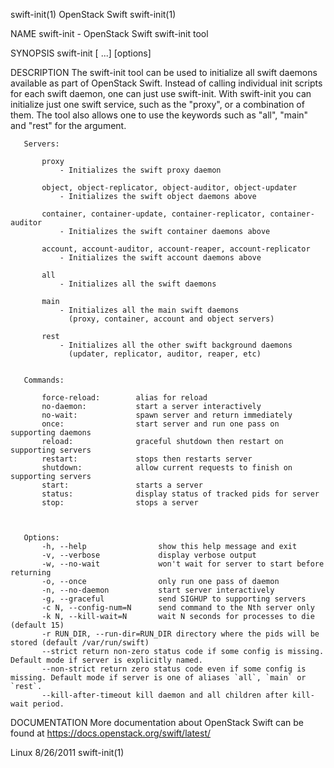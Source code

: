 swift-init(1)                                                                                  OpenStack Swift                                                                                  swift-init(1)



NAME
       swift-init - OpenStack Swift swift-init tool


SYNOPSIS
       swift-init
        <server> [<server> ...] <command> [options]


DESCRIPTION
       The  swift-init  tool can be used to initialize all swift daemons available as part of OpenStack Swift. Instead of calling individual init scripts for each swift daemon, one can just use swift-init.
       With swift-init you can initialize just one swift service, such as the "proxy", or a combination of them. The tool also allows one to use the keywords such  as  "all",  "main"  and  "rest"  for  the
       <server> argument.


       Servers:

           proxy
               - Initializes the swift proxy daemon

           object, object-replicator, object-auditor, object-updater
               - Initializes the swift object daemons above

           container, container-update, container-replicator, container-auditor
               - Initializes the swift container daemons above

           account, account-auditor, account-reaper, account-replicator
               - Initializes the swift account daemons above

           all
               - Initializes all the swift daemons

           main
               - Initializes all the main swift daemons
                 (proxy, container, account and object servers)

           rest
               - Initializes all the other swift background daemons
                 (updater, replicator, auditor, reaper, etc)


       Commands:

           force-reload:        alias for reload
           no-daemon:           start a server interactively
           no-wait:             spawn server and return immediately
           once:                start server and run one pass on supporting daemons
           reload:              graceful shutdown then restart on supporting servers
           restart:             stops then restarts server
           shutdown:            allow current requests to finish on supporting servers
           start:               starts a server
           status:              display status of tracked pids for server
           stop:                stops a server



       Options:
           -h, --help                show this help message and exit
           -v, --verbose             display verbose output
           -w, --no-wait             won't wait for server to start before returning
           -o, --once                only run one pass of daemon
           -n, --no-daemon           start server interactively
           -g, --graceful            send SIGHUP to supporting servers
           -c N, --config-num=N      send command to the Nth server only
           -k N, --kill-wait=N       wait N seconds for processes to die (default 15)
           -r RUN_DIR, --run-dir=RUN_DIR directory where the pids will be stored (default /var/run/swift)
           --strict return non-zero status code if some config is missing. Default mode if server is explicitly named.
           --non-strict return zero status code even if some config is missing. Default mode if server is one of aliases `all`, `main` or `rest`.
           --kill-after-timeout kill daemon and all children after kill-wait period.




DOCUMENTATION
       More documentation about OpenStack Swift can be found at https://docs.openstack.org/swift/latest/



Linux                                                                                             8/26/2011                                                                                     swift-init(1)
